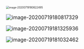 <img src="https://tva1.sinaimg.cn/large/007S8ZIlgy1ggwg461istj31gh0u07a1.jpg" alt="image-20200719180622495" style="zoom:50%;" />

![image-20200719180817329](https://tva1.sinaimg.cn/large/007S8ZIlgy1ggwg49uytdj31480u04gr.jpg)

  ![image-20200719181325936](https://tva1.sinaimg.cn/large/007S8ZIlgy1ggwg4dfa7jj31iy0psncu.jpg)

![image-20200719181032462](https://tva1.sinaimg.cn/large/007S8ZIlgy1ggwg4gtq0bj31bw0o8qa5.jpg)

